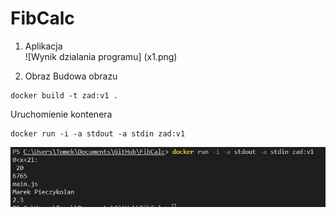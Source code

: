 # FibCalc

1. Aplikacja  
   ![Wynik dzialania programu] (x1.png)

2. Obraz
   Budowa obrazu

```
docker build -t zad:v1 .
```

Uruchomienie kontenera

```
docker run -i -a stdout -a stdin zad:v1
```

![Wynik](wynik.png)
